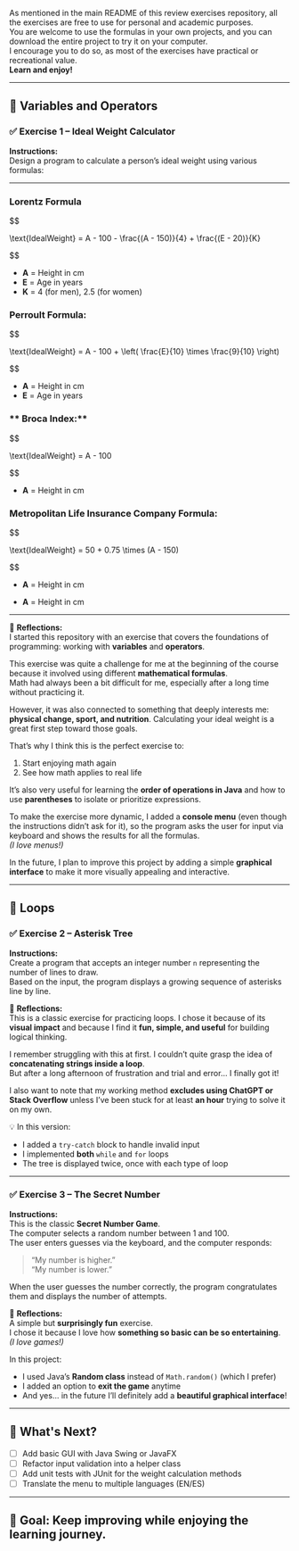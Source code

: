 As mentioned in the main README of this review exercises repository, all the exercises are free to use for personal and academic purposes.  
You are welcome to use the formulas in your own projects, and you can download the entire project to try it on your computer.  
I encourage you to do so, as most of the exercises have practical or recreational value.  
**Learn and enjoy!**

---

## 🧮 Variables and Operators

### ✅ Exercise 1 – Ideal Weight Calculator

**Instructions:**  
Design a program to calculate a person’s ideal weight using various formulas:

---

### **Lorentz Formula**
$$

\text{IdealWeight} = A - 100 - \frac{(A - 150)}{4} + \frac{(E - 20)}{K}

$$
- **A** = Height in cm
- **E** = Age in years
- **K** = 4 (for men), 2.5 (for women)

### **Perroult Formula:**
$$

\text{IdealWeight} = A - 100 + \left( \frac{E}{10} \times \frac{9}{10} \right)

$$
- **A** = Height in cm
- **E** = Age in years
### ** Broca Index:**
$$

\text{IdealWeight} = A - 100

$$
- **A** = Height in cm

### **Metropolitan Life Insurance Company Formula:**

$$

\text{IdealWeight} = 50 + 0.75 \times (A - 150)

$$
- **A** = Height in cm

- **A** = Height in cm

---

📝 **Reflections:**  
I started this repository with an exercise that covers the foundations of programming: working with **variables** and **operators**.

This exercise was quite a challenge for me at the beginning of the course because it involved using different **mathematical formulas**.  
Math had always been a bit difficult for me, especially after a long time without practicing it.

However, it was also connected to something that deeply interests me: **physical change, sport, and nutrition**. Calculating your ideal weight is a great first step toward those goals.

That’s why I think this is the perfect exercise to:

1. Start enjoying math again  
2. See how math applies to real life

It’s also very useful for learning the **order of operations in Java** and how to use **parentheses** to isolate or prioritize expressions.

To make the exercise more dynamic, I added a **console menu** (even though the instructions didn’t ask for it), so the program asks the user for input via keyboard and shows the results for all the formulas.  
_(I love menus!)_

In the future, I plan to improve this project by adding a simple **graphical interface** to make it more visually appealing and interactive.

---

## 🔁 Loops

### ✅ Exercise 2 – Asterisk Tree

**Instructions:**  
Create a program that accepts an integer number `n` representing the number of lines to draw.  
Based on the input, the program displays a growing sequence of asterisks line by line.

📝 **Reflections:**  
This is a classic exercise for practicing loops. I chose it because of its **visual impact** and because I find it **fun, simple, and useful** for building logical thinking.

I remember struggling with this at first. I couldn’t quite grasp the idea of **concatenating strings inside a loop**.  
But after a long afternoon of frustration and trial and error… I finally got it!

I also want to note that my working method **excludes using ChatGPT or Stack Overflow** unless I’ve been stuck for at least **an hour** trying to solve it on my own.

💡 In this version:
- I added a `try-catch` block to handle invalid input  
- I implemented **both** `while` and `for` loops  
- The tree is displayed twice, once with each type of loop

---

### ✅ Exercise 3 – The Secret Number

**Instructions:**  
This is the classic **Secret Number Game**.  
The computer selects a random number between 1 and 100.  
The user enters guesses via the keyboard, and the computer responds:

> “My number is higher.”  
> “My number is lower.”

When the user guesses the number correctly, the program congratulates them and displays the number of attempts.

📝 **Reflections:**  
A simple but **surprisingly fun** exercise.  
I chose it because I love how **something so basic can be so entertaining**.  
_(I love games!)_

In this project:
- I used Java’s **Random class** instead of `Math.random()` (which I prefer)  
- I added an option to **exit the game** anytime  
- And yes... in the future I’ll definitely add a **beautiful graphical interface**!

---

## 🚀 What's Next?

- [ ] Add basic GUI with Java Swing or JavaFX  
- [ ] Refactor input validation into a helper class  
- [ ] Add unit tests with JUnit for the weight calculation methods  
- [ ] Translate the menu to multiple languages (EN/ES)  

---

🎯 **Goal:** Keep improving while enjoying the learning journey.
---
